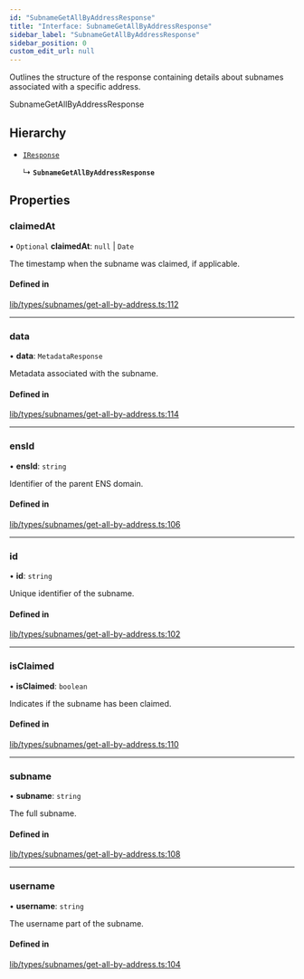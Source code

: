 ```yaml
---
id: "SubnameGetAllByAddressResponse"
title: "Interface: SubnameGetAllByAddressResponse"
sidebar_label: "SubnameGetAllByAddressResponse"
sidebar_position: 0
custom_edit_url: null
---
```


Outlines the structure of the response containing details about subnames associated with a specific address.

 SubnameGetAllByAddressResponse

## Hierarchy

- [`IResponse`](IResponse.md)

  ↳ **`SubnameGetAllByAddressResponse`**

## Properties

### claimedAt

• `Optional` **claimedAt**: ``null`` \| `Date`

The timestamp when the subname was claimed, if applicable.

#### Defined in

[lib/types/subnames/get-all-by-address.ts:112](https://github.com/JustaName-id/JustaName-sdk/blob/1dd4ff6/packages/@justaname.id/sdk/src/lib/types/subnames/get-all-by-address.ts#L112)

___

### data

• **data**: `MetadataResponse`

Metadata associated with the subname.

#### Defined in

[lib/types/subnames/get-all-by-address.ts:114](https://github.com/JustaName-id/JustaName-sdk/blob/1dd4ff6/packages/@justaname.id/sdk/src/lib/types/subnames/get-all-by-address.ts#L114)

___

### ensId

• **ensId**: `string`

Identifier of the parent ENS domain.

#### Defined in

[lib/types/subnames/get-all-by-address.ts:106](https://github.com/JustaName-id/JustaName-sdk/blob/1dd4ff6/packages/@justaname.id/sdk/src/lib/types/subnames/get-all-by-address.ts#L106)

___

### id

• **id**: `string`

Unique identifier of the subname.

#### Defined in

[lib/types/subnames/get-all-by-address.ts:102](https://github.com/JustaName-id/JustaName-sdk/blob/1dd4ff6/packages/@justaname.id/sdk/src/lib/types/subnames/get-all-by-address.ts#L102)

___

### isClaimed

• **isClaimed**: `boolean`

Indicates if the subname has been claimed.

#### Defined in

[lib/types/subnames/get-all-by-address.ts:110](https://github.com/JustaName-id/JustaName-sdk/blob/1dd4ff6/packages/@justaname.id/sdk/src/lib/types/subnames/get-all-by-address.ts#L110)

___

### subname

• **subname**: `string`

The full subname.

#### Defined in

[lib/types/subnames/get-all-by-address.ts:108](https://github.com/JustaName-id/JustaName-sdk/blob/1dd4ff6/packages/@justaname.id/sdk/src/lib/types/subnames/get-all-by-address.ts#L108)

___

### username

• **username**: `string`

The username part of the subname.

#### Defined in

[lib/types/subnames/get-all-by-address.ts:104](https://github.com/JustaName-id/JustaName-sdk/blob/1dd4ff6/packages/@justaname.id/sdk/src/lib/types/subnames/get-all-by-address.ts#L104)
